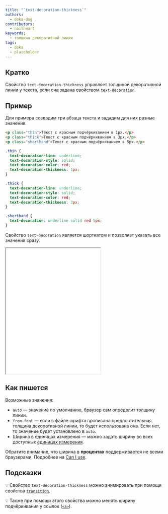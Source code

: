 ```yaml
---
title: "`text-decoration-thickness`"
authors:
  - doka-dog
contributors:
  - nailheart
keywords:
  - толщина декоративной линии
tags:
  - doka
  - placeholder
---
```


## Кратко

Свойство `text-decoration-thickness` управляет толщиной декоративной линии у текста, если она задана свойством [`text-decoration`](/css/text-decoration).

## Пример

Для примера создадим три абзаца текста и зададим для них разные значения.

```html
<p class="thin">Текст с красным подчёркиванием в 1px.</p>
<p class="thick">Текст с красным подчёркиванием в 3px.</p>
<p class="shorthand">Текст с красным подчёркиванием в 5px.</p>
```

```css
.thin {
  text-decoration-line: underline;
  text-decoration-style: solid;
  text-decoration-color: red;
  text-decoration-thickness: 1px;
}

.thick {
  text-decoration-line: underline;
  text-decoration-style: solid;
  text-decoration-color: red;
  text-decoration-thickness: 3px;
}

.shorthand {
  text-decoration: underline solid red 5px;
}
```

Свойство `text-decoration` является шорткатом и позволяет указать все значения сразу.

<iframe title="Толщина декоративной линии" src="demos/basic/" height="400"></iframe>

## Как пишется

Возможные значения:

- `auto` — значение по умолчанию, браузер сам определит толщину линии.
- `from-font` — если в файле шрифта прописана предпочтительная толщина декоративной линии, то будет использована она. Если нет, то значение будет установлено в `auto`.
- Ширина в единицах измерения — можно задать ширину во всех доступных [единицах измерения](/css/numeric-types).

Обратите внимание, что ширина в **процентах** поддерживается не всеми браузерами. Подробнее на [Can I use](https://caniuse.com/mdn-css_properties_text-decoration-thickness_percentage).

## Подсказки

💡 Свойство `text-decoration-thickness` можно анимировать при помощи свойства [`transition`](/css/transition).

💡 Также при помощи этого свойства можно менять ширину подчёркивания у ссылок ([`<a>`](/html/a)).
